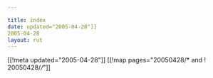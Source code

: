 ```yaml
---

title: index
date: updated="2005-04-28"]]
2005-04-28
layout: rut
---
```


[[!meta updated="2005-04-28"]]
[[!map pages="20050428/* and ! 20050428/*/*"]]
